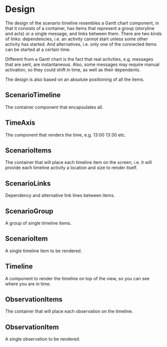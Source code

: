 # Design

The design of the scenario timeline resembles a Gantt chart component, in that it consists of a container, has items that represent a group (storyline and acts) or a single message, and links between them. There are two kinds of links: dependencies, i.e. an activity cannot start unless some other activity has started. And alternatives, i.e. only one of the connected items can be started at a certain time.

Different from a Gantt chart is the fact that real activities, e.g. messages that are sent, are instantaneous. Also, some messages may require manual activation, so they could shift in time, as well as their dependents.

The design is also based on an absolute positioning of all the items.

## ScenarioTimeline

The container component that encapsulates all.

## TimeAxis

The component that renders the time, e.g. 13:00 13:30 etc.

## ScenarioItems

The container that will place each timeline item on the screen, i.e. it will provide each timeline activity a location and size to render itself.

## ScenarioLinks

Dependency and alternative link lines between items.

## ScenarioGroup

A group of single timeline items.

## ScenarioItem

A single timeline item to be rendered.

## Timeline

A component to render the timeline on top of the view, so you can see where you are in time.

## ObservationItems

The container that will place each observation on the timeline.

## ObservationItem

A single observation to be rendered.